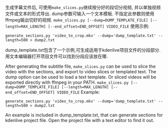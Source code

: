 生成字幕文件后, 可使用`make_slices.py`继续按分好的段切分视频, 并以单独视频文件或文本的形式导出.
dump参数可输入一个文本模板. 不指定此参数则使用ffmpeg输出切好的视频. 
`make_slices.py [--dump=DUMP_TEMPLATE_FILE] [--length=MAX_LENGTH] [--end_offset=END_OFFSET] VIDEO_FILE`
使用示例:
```
generate_sections.py 'video_to_crop.mkv' --dump='dump_template.txt' --length=500 > dump2.txt
```
dump_template.txt包含了一个示例,可生成适用于kdenlive项目文件的分段部分. 用文本编辑器打开项目文件可以找到分段应该放在哪. 

After generating the subtitle file, `make_slices.py` can be used to slice the video with the sections, and export to video slices or templated text.
The dump option can be used to load a text template. Or sliced videos will be exported directly with ffmpeg in your PATH. 
`make_slices.py [--dump=DUMP_TEMPLATE_FILE] [--length=MAX_LENGTH] [--end_offset=END_OFFSET] VIDEO_FILE`
Example:
```
generate_sections.py 'video_to_crop.mkv' --dump='dump_template.txt' --length=500 > dump2.txt
```
An example is included in dump_template.txt, that can generate sections for kdenlive project file. Open the project file with a text editor to find it out. 
